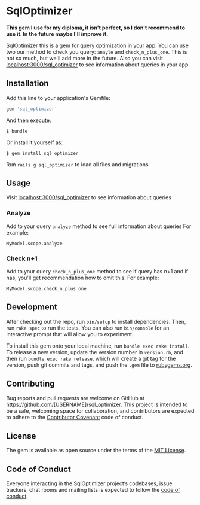 # SqlOptimizer

**This gem I use for my diploma, it isn't perfect, so I don't recommend to use it. In the future maybe I'll improve it.**

SqlOptimizer this is a gem for query optimization in your app. You can use two our method to check you query: `anayle` and `check_n_plus_one`. This is not so much, but we'll add more in the future. Also you can visit [localhost:3000/sql_optimizer](http://localhost:3000/sql_optimizer) to see information about queries in your app.

## Installation

Add this line to your application's Gemfile:

```ruby
gem 'sql_optimizer'
```

And then execute:

    $ bundle

Or install it yourself as:

    $ gem install sql_optimizer
    
Run `rails g sql_optimizer` to load all files and migrations

## Usage

Visit [localhost:3000/sql_optimizer](http://localhost:3000/sql_optimizer) to see information about queries

### Analyze

Add to your query `analyze` method to see full information about queries
For example:
```
MyModel.scope.analyze
```

### Check n+1

Add to your query `check_n_plus_one` method to see if query has n+1 and if has, you'll get recommendation how to omit this.
For example:
```
MyModel.scope.check_n_plus_one
```

## Development

After checking out the repo, run `bin/setup` to install dependencies. Then, run `rake spec` to run the tests. You can also run `bin/console` for an interactive prompt that will allow you to experiment.

To install this gem onto your local machine, run `bundle exec rake install`. To release a new version, update the version number in `version.rb`, and then run `bundle exec rake release`, which will create a git tag for the version, push git commits and tags, and push the `.gem` file to [rubygems.org](https://rubygems.org).

## Contributing

Bug reports and pull requests are welcome on GitHub at https://github.com/[USERNAME]/sql_optimizer. This project is intended to be a safe, welcoming space for collaboration, and contributors are expected to adhere to the [Contributor Covenant](http://contributor-covenant.org) code of conduct.

## License

The gem is available as open source under the terms of the [MIT License](https://opensource.org/licenses/MIT).

## Code of Conduct

Everyone interacting in the SqlOptimizer project’s codebases, issue trackers, chat rooms and mailing lists is expected to follow the [code of conduct](https://github.com/[USERNAME]/sql_optimizer/blob/master/CODE_OF_CONDUCT.md).
